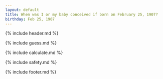 ```yaml
---
layout: default
title: When was I or my baby conceived if born on February 25, 1907?
birthday: Feb 25, 1907
---
```


{% include header.md %}

{% include guess.md %}

{% include calculate.md %}

{% include safety.md %}

{% include footer.md %}



